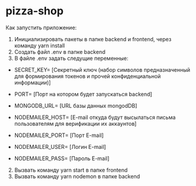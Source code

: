 # pizza-shop

Как запустить приложение:

1. Инициализировать пакеты в папке backend и frontend, через команду yarn install
2. Создать файл .env в папке backend
3. В файле .env задать следущие переменные:

- SECRET_KEY= [Секретный ключ (набор символов предназначенный для формирования токенов и прочей конфиденциальной информации)]
- PORT= [Порт на котором будет запускаться backend]
- MONGODB_URL= [URL базы данных mongodDB]

- NODEMAILER_HOST= [E-mail откуда будут высылаться письма пользователям для верификации их аккаунтов]
- NODEMAILER_PORT= [Порт E-mail]
- NODEMAILER_USER= [Логин E-mail]
- NODEMAILER_PASS= [Пароль E-mail]

2. Вызвать команду yarn start в папке frontend
3. Вызвать команду yarn nodemon в папке backend
